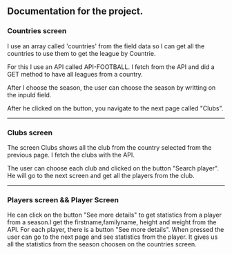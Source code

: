 ## Documentation for the project.




### Countries screen

I use an array called 'countries' from the field data so I can get all the countries to use them to get the league by Countrie.

For this I use an API called  API-FOOTBALL.
I fetch from the API and did a GET method to have all leagues from a country.

After I choose the season, the user can choose the season by writting on the inpuld field.

After he clicked on the button, you navigate to the next page called "Clubs".

____
### Clubs screen


The screen Clubs shows all the club from the country selected from the previous page.
I fetch the clubs with the API.

The user can choose each club and clicked on the button "Search player". He will go to the next screen and get all the players from the club.

___
### Players screen && Player Screen
He can click on the button "See more details" to get statistics from a player from a season.I get the firstname,familyname, height and weight from the API.
For each player, there is a button "See more details". When pressed the user can go to the next page and see statistics from the player.
It gives us all the statistics from the season choosen on the countries screen.


